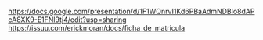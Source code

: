 https://docs.google.com/presentation/d/1F1WQnrvI1Kd6PBaAdmNDBlo8dAPcA8XK9-E1FNl9tj4/edit?usp=sharing
https://issuu.com/erickmoran/docs/ficha_de_matricula
